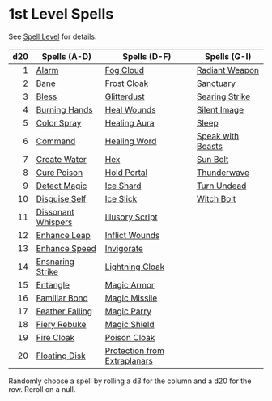 # 1st Level Spells

See [Spell Level](../../Spell%20Level.md) for details.

| d20 | Spells (A-D)                                  | Spells (D-F)                                                        | Spells (G-I)                                  |
| --: | --------------------------------------------- | ------------------------------------------------------------------- | --------------------------------------------- |
|   1 | [Alarm](Alarm.md)                             | [Fog Cloud](Fog%20Cloud.md)                                         | [Radiant Weapon](Radiant%20Weapon.md)         |
|   2 | [Bane](Bane.md)                               | [Frost Cloak](Frost%20Cloak.md)                                     | [Sanctuary](Sanctuary.md)                     |
|   3 | [Bless](Bless.md)                             | [Glitterdust](Glitterdust.md)                                       | [Searing Strike](Searing%20Strike.md)         |
|   4 | [Burning Hands](Burning%20Hands.md)           | [Heal Wounds](Heal%20Wounds.md)                                     | [Silent Image](Silent%20Image.md)             |
|   5 | [Color Spray](Color%20Spray.md)               | [Healing Aura](Healing%20Aura.md)                                   | [Sleep](Sleep.md)                             |
|   6 | [Command](Command.md)                         | [Healing Word](Healing%20Word.md)                                   | [Speak with Beasts](Speak%20with%20Beasts.md) |
|   7 | [Create Water](Create%20Water.md)             | [Hex](Hex.md)                                                       | [Sun Bolt](Sun%20Bolt.md)                     |
|   8 | [Cure Poison](Cure%20Poison.md)               | [Hold Portal](Hold%20Portal.md)                                     | [Thunderwave](Thunderwave.md)                 |
|   9 | [Detect Magic](Detect%20Magic.md)             | [Ice Shard](Ice%20Shard.md)                                         | [Turn Undead](Turn%20Undead.md)               |
|  10 | [Disguise Self](Disguise%20Self.md)           | [Ice Slick](Ice%20Slick.md)                                         | [Witch Bolt](Witch%20Bolt.md)                 |
|  11 | [Dissonant Whispers](Dissonant%20Whispers.md) | [Illusory Script](Illusory%20Script.md)                             |                                               |
|  12 | [Enhance Leap](Enhance%20Leap.md)             | [Inflict Wounds](Inflict%20Wounds.md)                               |                                               |
|  13 | [Enhance Speed](Enhance%20Speed.md)           | [Invigorate](Invigorate.md)                                         |                                               |
|  14 | [Ensnaring Strike](Ensnaring%20Strike.md)     | [Lightning Cloak](Lightning%20Cloak.md)                             |                                               |
|  15 | [Entangle](Entangle.md)                       | [Magic Armor](Magic%20Armor.md)                                     |                                               |
|  16 | [Familiar Bond](Familiar%20Bond.md)           | [Magic Missile](Magic%20Missile.md)                                 |                                               |
|  17 | [Feather Falling](Feather%20Falling.md)       | [Magic Parry](Magic%20Parry.md)                                     |                                               |
|  18 | [Fiery Rebuke](Fiery%20Rebuke.md)             | [Magic Shield](Magic%20Shield.md)                                   |                                               |
|  19 | [Fire Cloak](Fire%20Cloak.md)                 | [Poison Cloak](Poison%20Cloak.md)                                   |                                               |
|  20 | [Floating Disk](Floating%20Disk.md)           | [Protection from Extraplanars](Protection%20from%20Extraplanars.md) |                                               |

Randomly choose a spell by rolling a d3 for the column and a d20 for the row. Reroll on a null.

